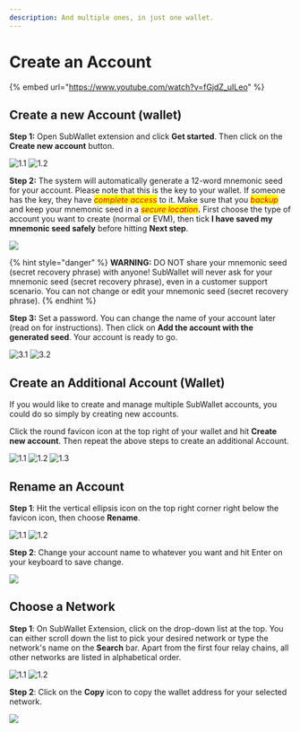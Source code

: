 ```yaml
---
description: And multiple ones, in just one wallet.
---
```


# Create an Account

{% embed url="https://www.youtube.com/watch?v=fGjdZ_uILeo" %}

## **Create a new Account (wallet)**&#x20;

**Step 1:** Open SubWallet extension and click **Get started**. Then click on the **Create new account** button.

![1.1](<../.gitbook/assets/1 (2).png>) ![1.2](<../.gitbook/assets/2 (6).png>)

**Step 2:** The system will automatically generate a 12-word mnemonic seed for your account. Please note that this is the key to your wallet. If someone has the key, they have _<mark style="color:red;">complete access</mark>_ to it. Make sure that you _<mark style="color:red;">backup</mark>_ and keep your mnemonic seed in a _<mark style="color:red;">secure location</mark>_**.** First choose the type of account you want to create (normal or EVM), then tick **I have saved my mnemonic seed safely** before hitting **Next step**.&#x20;

![](<../.gitbook/assets/create account.png>)

{% hint style="danger" %}
**WARNING:** DO NOT share your mnemonic seed (secret recovery phrase) with anyone! SubWallet will never ask for your mnemonic seed (secret recovery phrase), even in a customer support scenario. You can not change or edit your mnemonic seed (secret recovery phrase).
{% endhint %}

**Step 3:** Set a password. You can change the name of your account later (read on for instructions). Then click on **Add the account with the generated seed**. Your account is ready to go.

![3.1](<../.gitbook/assets/create account2.png>) ![3.2](<../.gitbook/assets/create account 3.png>)

## **Create an Additional Account (Wallet)**

If you would like to create and manage multiple SubWallet accounts, you could do so simply by creating new accounts.

Click the round favicon icon at the top right of your wallet and hit **Create new account**. Then repeat the above steps to create an additional Account.&#x20;

![1.1](<../.gitbook/assets/additional account.png>) ![1.2](<../.gitbook/assets/additional account 2.png>) ![1.3](<../.gitbook/assets/additional account 3.png>)

## Rename an Account &#x20;

**Step 1**: Hit the vertical ellipsis icon on the top right corner right below the favicon icon, then choose **Rename**.&#x20;

![1.1](<../.gitbook/assets/rename 1.png>) ![1.2](<../.gitbook/assets/rename 2.png>)

**Step 2**: Change your account name to whatever you want and hit Enter on your keyboard to save change.&#x20;

![](<../.gitbook/assets/rename 3.png>)

## Choose a Network

**Step 1**: On SubWallet Extension, click on the drop-down list at the top. You can either scroll down the list to pick your desired network or type the network's name on the **Search** bar. Apart from the first four relay chains, all other networks are listed in alphabetical order.

![1.1](<../.gitbook/assets/Screen Shot 2022-05-03 at 15.30.11.png>) ![1.2](<../.gitbook/assets/Screen Shot 2022-05-03 at 15.31.05.png>)

**Step 2**: Click on the **Copy** icon to copy the wallet address for  your selected network.&#x20;

![](<../.gitbook/assets/Screen Shot 2022-05-03 at 15.38.08.png>)
